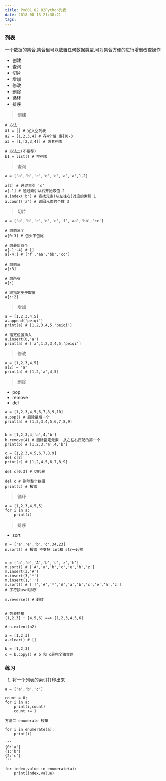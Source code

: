 ```yaml
---
title: Py001_02_02Python列表
date: 2018-08-13 21:38:21
tags:
---
```


### 列表

一个数据的集合,集合里可以放置任何数据类型,可对集合方便的进行增删改查操作

- 创建
- 查询
- 切片
- 增加
- 修改
- 删除
- 循环
- 排序

> 创建

```
# 方法一
a1 = [] # 定义空列表
a2 = [1,2,3,4] # 存4个值 索引0-3
a3 = [1,[2,3,4]] # 嵌套列表

# 方法二(不推荐)
b1 = list() # 空列表
```

> 查询

```
a = ['a','b','c','d','e','a','a',1,2]

a[2] # 通过索引 'c'
a[-1] # 通过索引从右开始取值 2
a.index('b') # 查找元素(从左往右)对应的索引 1
a.count('a') # 返回元素的个数 3
```

> 切片

```
a = ['a','b','c','d','e','f','aa','bb','cc']

# 取前三个
a[0:3] # 包头不包尾

# 取最后四个
a[-1:-4] # []
a[-4:] # ['f','aa','bb','cc']

# 取前三
a[:3]

# 取所有
a[:]

# 跳指定步子取值
a[::2] 
```

> 增加

```
a = [1,2,3,4,5]
a.append('peiqi')
print(a) # [1,2,3,4,5,'peiqi']

# 指定位置插入
a.insert(0,'a') 
print(a) # ['a',1,2,3,4,5,'peiqi']
```

> 修改

```
a = [1,2,3,4,5]
a[2] = 'a'
print(a) # [1,2,'a',4,5]
```

> 删除

- pop
- remove
- del

```
a = [1,2,3,4,5,6,7,8,9,10]
a.pop() # 删除最后一个
print(a) # [1,2,3,4,5,6,7,8,9]


b = [1,2,3,4,'a',4,'b']
b.remove(4) # 删除指定元素  从左往右匹配的第一个
print(b) # [1,2,3,'a',4,'b']

c = [1,2,3,4,5,6,7,8,9]
del c[2]
print(c) # [1,2,4,5,6,7,8,9]

del c[0:3] # 切片删

del c # 删除整个数组
print(c) # 报错

```

> 循环

```
a = [1,2,3,4,5,5]
for i in a:
    print(i)
```

> 排序

- sort

```
n = ['a','e','b','c',34,23]
n.sort() # 报错 不支持 int和 str一起排


m = ['a','e','A','b','c','z','h']
m.sort() # ['A','a','b','c','e','h','z']
m.insert(3,'#')
m.insert(3,'*')
m.insert(1,'!')
m.sort() # ['!','#','*','A','a','b','c','e','h','z']
# 字符按ascⅡ排序

m.reverse() # 翻转


# 列表拼接
[1,2,3] + [4,5,6] ==> [1,2,3,4,5,6]

# n.extent(n2)

a = [1,2,3]
a.clear() # []

b = [1,2,3]
c = b.copy() # b 和 c是完全独立的
```

### 练习

1. 将一个列表的索引打印出来

```
a = ['a','b','c']

count = 0;
for i in a:
    print(i,count)
    count += 1

方法二 enumerate 枚举

for i in enumerate(a):
    print(i) 

'''
{0:'a'}
{1:'b'}
{2:'c'}
'''

for index,value in enumerate(a):
    print(index,value)

```
